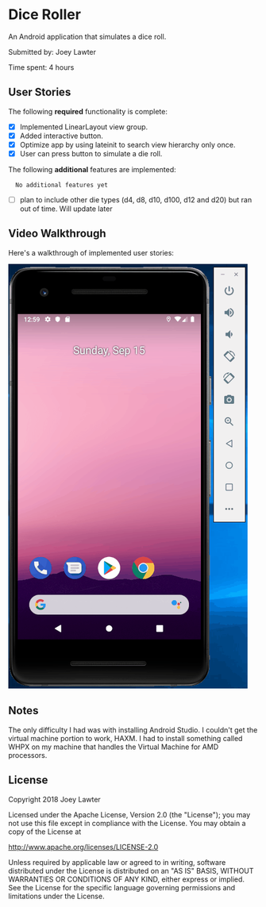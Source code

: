 # Dice Roller

An Android application that simulates a dice roll.

Submitted by: Joey Lawter

Time spent: 4 hours

## User Stories

The following **required** functionality is complete:

* [X] Implemented LinearLayout view group.
* [X] Added interactive button.
* [X] Optimize app by using lateinit to search view hierarchy only once.
* [X] User can press button to simulate a die roll.

The following **additional** features are implemented:
	  
	  No additional features yet
* [ ] plan to include other die types (d4, d8, d10, d100, d12 and d20) but ran out of time. Will update later

## Video Walkthrough 

Here's a walkthrough of implemented user stories:

<img src='dice_roller_demo.gif' title='DiceRoller animated demo' alt='DiceRoller demo' />

## Notes

The only difficulty I had was with installing Android Studio. I couldn't get the virtual machine portion to work, HAXM. I had to install something called WHPX on my machine that handles the Virtual Machine for AMD processors.


## License

Copyright 2018 Joey Lawter

Licensed under the Apache License, Version 2.0 (the "License");
you may not use this file except in compliance with the License.
You may obtain a copy of the License at

http://www.apache.org/licenses/LICENSE-2.0

Unless required by applicable law or agreed to in writing, software
distributed under the License is distributed on an "AS IS" BASIS,
WITHOUT WARRANTIES OR CONDITIONS OF ANY KIND, either express or implied.
See the License for the specific language governing permissions and
limitations under the License.
